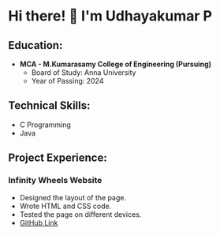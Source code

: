# Hi there! 👋 I'm Udhayakumar P

## Education:

- **MCA - M.Kumarasamy College of Engineering (Pursuing)**
  - Board of Study: Anna University
  - Year of Passing: 2024

## Technical Skills:

- C Programming
- Java

## Project Experience:

### Infinity Wheels Website

- Designed the layout of the page.
- Wrote HTML and CSS code.
- Tested the page on different devices.
- [GitHub Link](https://github.com/udhayakumar2701/Infinity-Wheels)




